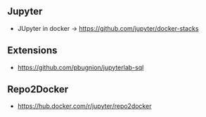 ## Jupyter
* JUpyter in docker -> https://github.com/jupyter/docker-stacks

## Extensions
* https://github.com/pbugnion/jupyterlab-sql

## Repo2Docker
* https://hub.docker.com/r/jupyter/repo2docker